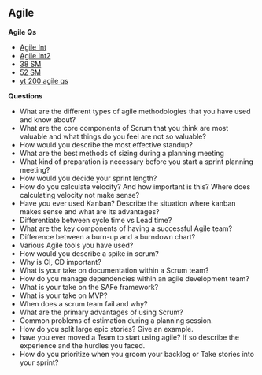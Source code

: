 ## Agile
**Agile Qs**
* [Agile Int](https://mindmajix.com/agile-interview-questions)
* [Agile Int2](https://www.whizlabs.com/blog/agile-scrum-interview-questions/)
* [38 SM](https://age-of-product.com/38-scrum-master-interview-questions-to-avoid-imposters-free-pdf/)
* [52 SM](https://www.scrum.org/resources/blog/52-scrum-master-interview-questions)
* [yt 200 agile qs](https://www.youtube.com/watch?v=tNIHysh2ZW4&list=PLmMyXRtEtJEZUAhYNKCpOBP5tlEP7Ky9h&index=11&pp=gAQBiAQB)

**Questions**
* What are the different types of agile methodologies that you have used and know about?
* What are the core components of Scrum that you think are most valuable and what things do you feel are not so valuable?
* How would you describe the most effective standup?
* What are the best methods of sizing during a planning meeting
* What kind of preparation is necessary before you start a sprint planning meeting?
* How would you decide your sprint length?
* How do you calculate velocity? And how important is this? Where does calculating velocity not make sense?
* Have you ever used Kanban? Describe the situation where kanban makes sense and what are its advantages?
* Differentiate between cycle time vs Lead time?
* What are the key components of having a successful Agile team?
* Difference between a burn-up and a burndown chart?
* Various Agile tools you have used?
* How would you describe a spike in scrum?
* Why is CI, CD important?
* What is your take on documentation within a Scrum team?
* How do you manage dependencies within an agile development team?
* What is your take on the SAFe framework?
* What is your take on MVP?
* When does a scrum team fail and why?
* What are the primary advantages of using Scrum?
* Common problems of estimation during a planning session.
* How do you split large epic stories? Give an example.
* have you ever moved a Team to start using agile? If so describe the experience and the hurdles you faced.
* How do you prioritize when you groom your backlog or Take stories into your sprint?

